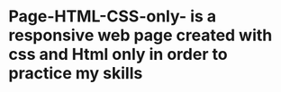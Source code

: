 # Page-HTML-CSS-only- is a responsive web page created with css and Html only in order to practice my skills